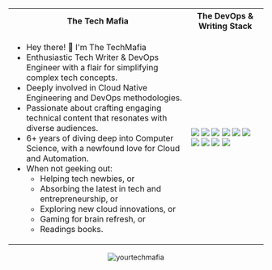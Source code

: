 <table>
<tr>
 <th>
 The Tech Mafia
 </th>
<th>
The DevOps & Writing Stack
</th>
</tr>

<tr>
 <td width="70%">
   <ul>
     <li>Hey there! 👋 I'm The TechMafia</li>
     <li>Enthusiastic Tech Writer & DevOps Engineer with a flair for simplifying complex tech concepts.</li>
     <li>Deeply involved in Cloud Native Engineering and DevOps methodologies.</li>
     <li>Passionate about crafting engaging technical content that resonates with diverse audiences.</li>
     <li>6+ years of diving deep into Computer Science, with a newfound love for Cloud and Automation.</li>
     <li>When not geeking out:
        <ul>  
          <li> Helping tech newbies, or</li>
          <li> Absorbing the latest in tech and entrepreneurship, or</li>
          <li> Exploring new cloud innovations, or</li>
          <li> Gaming for brain refresh, or</li>
          <li> Readings books.</li>
        </ul>
     </li>  
   </ul> 
</td>
<td>
    <img src="https://img.shields.io/badge/-Markdown-000000.svg?logo=markdown&style=flat">
    <img src="https://img.shields.io/badge/-Git-F05032.svg?logo=git&style=flat">
    <img src="https://img.shields.io/badge/%20-AWS-%23E08307?style=for-the-badge&logo=amazonaws&logoColor=white&style=flat">
    <img src="https://img.shields.io/badge/%20-Linux-%23F55301?style=for-the-badge&logo=linux&logoColor=white&style=flat">
    <img src="https://img.shields.io/badge/-Docker-0082C9.svg?logo=docker&style=flat&logoColor=white">
    <img src="https://img.shields.io/badge/-Jenkins-D24939.svg?logo=jenkins&style=flat&logoColor=white">
    <img src="https://img.shields.io/badge/-Terraform-7B42BC.svg?logo=terraform&style=flat&logoColor=white">
    <img src="https://img.shields.io/badge/-Ansible-1A1918.svg?logo=ansible&style=flat">
    <img src="https://img.shields.io/badge/-Kubernetes-326CE5.svg?logo=kubernetes&style=flat&logoColor=white">
    <img src="https://img.shields.io/badge/-Visual%20Studio%20Code-007ACC.svg?logo=visual-studio-code&style=flat&logoColor=white">
  </td>
</tr>
</table>

<p align="center">
  <img align="center" src="https://github-readme-stats.vercel.app/api/top-langs?username=yourtechmafia&show_icons=true&locale=en&layout=compact" alt="yourtechmafia" />
</p>
